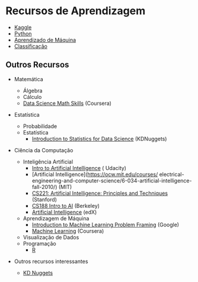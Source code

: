 # Recursos de Aprendizagem

* [Kaggle](kaggle.md)
* [Python](python/README.md)
* [Aprendizado de Máquina](machinelearning.md)
* [Classificação](classification/README.md)

## Outros Recursos
* Matemática
  * Álgebra
  * Cálculo
  * [Data Science Math Skills](https://www.coursera.org/learn/datasciencemathskills) (Coursera)
* Estatística
  * Probabilidade
  * Estatística
    * [Introduction to Statistics for Data Science](https://www.kdnuggets.com/2018/12/introduction-statistics-data-science.html) (KDNuggets)
* Ciência da Computação
  * Inteligência Artificial
    * [Intro to Artificial Intelligence](https://www.udacity.com/course/intro-to-artificial-intelligence--cs271) (  Udacity)
    * [Artificial Intelligence](https://ocw.mit.edu/courses/  electrical-engineering-and-computer-science/6-034-artificial-intelligence-fall-2010/) (MIT)
    * [CS221: Artificial Intelligence: Principles and Techniques](https://stanford-cs22*github.io/) (Stanford)
    * [CS188 Intro to AI](http://ai.berkeley.edu/lecture_videos.html) (Berkeley)
    * [Artificial Intelligence](https://www.edx.org/course/artificial-intelligence-ai) (edX)
  * Aprendizagem de Máquina
    * [Introduction to Machine Learning Problem Framing](https://developers.google.com/machine-learning/problem-framing/  ) (Google)
    * [Machine Learning](https://www.coursera.org/learn/machine-learning#instructors) (Coursera)
  * Visualização de Dados
  * Programação
    * [R](https://www.r-project.org/about.html)

* Outros recursos interessantes
  * [KD Nuggets](https://www.kdnuggets.com/)

